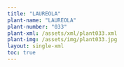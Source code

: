 ```yaml
---
title: "LAUREOLA"
plant-name: "LAUREOLA"
plant-number: "033"
plant-xml: /assets/xml/plant033.xml
plant-img: /assets/img/plant033.jpg
layout: single-xml
toc: true
---
```

